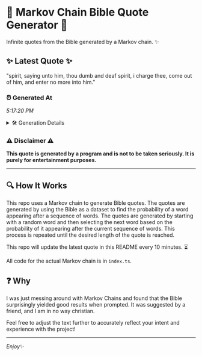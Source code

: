 # 📖 Markov Chain Bible Quote Generator 📖

Infinite quotes from the Bible generated by a Markov chain. ✨

## ✨ Latest Quote ✨
"spirit, saying unto him, thou dumb and deaf spirit, i charge thee, come out of him, and enter no more into him."

### ⏰ Generated At
*5:17:20 PM*

<details>
    <summary>🛠️ Generation Details</summary>
    <p>
        <strong>🌱 Seed:</strong> spirit,<br>
        <strong>🔄 Iterations:</strong> 21<br>
        <strong>📜 Context History:</strong><br>[ spirit, ]: saying<br>[ spirit,, saying ]: unto<br>[ spirit,, saying, unto ]: him,<br>[ spirit,, saying, unto, him, ]: thou<br>[ spirit,, saying, unto, him,, thou ]: dumb<br>[ spirit,, saying, unto, him,, thou, dumb ]: and<br>[ saying, unto, him,, thou, dumb, and ]: deaf<br>[ unto, him,, thou, dumb, and, deaf ]: spirit,<br>[ him,, thou, dumb, and, deaf, spirit, ]: i<br>[ thou, dumb, and, deaf, spirit,, i ]: charge<br>[ dumb, and, deaf, spirit,, i, charge ]: thee,<br>[ and, deaf, spirit,, i, charge, thee, ]: come<br>[ deaf, spirit,, i, charge, thee,, come ]: out<br>[ spirit,, i, charge, thee,, come, out ]: of<br>[ i, charge, thee,, come, out, of ]: him,<br>[ charge, thee,, come, out, of, him, ]: and<br>[ thee,, come, out, of, him,, and ]: enter<br>[ come, out, of, him,, and, enter ]: no<br>[ out, of, him,, and, enter, no ]: more<br>[ of, him,, and, enter, no, more ]: into<br>[ him,, and, enter, no, more, into ]: him.<br>
    </p>
</details>

### ⚠️ Disclaimer ⚠️
**This quote is generated by a program and is not to be taken seriously. It is purely for entertainment purposes.**

---

## 🔍 How It Works

This repo uses a Markov chain to generate Bible quotes. The quotes are generated by using the Bible as a dataset to find the probability of a word appearing after a sequence of words. The quotes are generated by starting with a random word and then selecting the next word based on the probability of it appearing after the current sequence of words. This process is repeated until the desired length of the quote is reached.

This repo will update the latest quote in this README every 10 minutes. ⏳

All code for the actual Markov chain is in `index.ts`.

## ❓ Why

I was just messing around with Markov Chains and found that the Bible surprisingly yielded good results when prompted. 
It was suggested by a friend, and I am in no way christian.

Feel free to adjust the text further to accurately reflect your intent and experience with the project!

---

*Enjoy*✨

